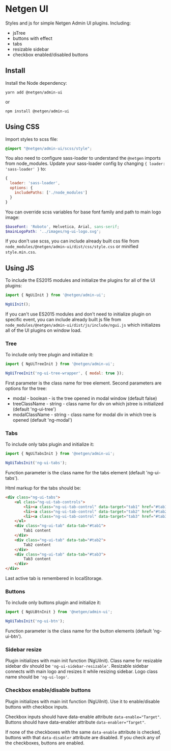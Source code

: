 # Netgen UI

Styles and js for simple Netgen Admin UI plugins.
Including:
- jsTree
- buttons with effect
- tabs
- resizable sidebar
- checkbox enabled/disabled buttons

## Install

Install the Node dependency:
```
yarn add @netgen/admin-ui
```
or
```
npm install @netgen/admin-ui
```

## Using CSS

Import styles to scss file:
```scss
@import "@netgen/admin-ui/scss/style";
```

You also need to configure sass-loader to understand the `@netgen` imports from node_modules. Update your sass-loader config by changing `{ loader: 'sass-loader' }` to:
```js
{
  loader: 'sass-loader',
  options: {
    includePaths: ['./node_modules']
  }
}
```

You can override scss variables for base font family and path to main logo image:
```scss
$baseFont: 'Roboto', Helvetica, Arial, sans-serif;
$mainLogoPath: '../images/ng-ui-logo.svg';
```

If you don't use scss, you can include already built css file from `node_modules/@netgen/admin-ui/dist/css/style.css` or minified `style.min.css`.

## Using JS

To include the ES2015 modules and initialize the plugins for all of the UI plugins:
```js
import { NgUiInit } from '@netgen/admin-ui';

NgUiInit();
```

If you can't use ES2015 modules and don't need to initialize plugin on specific event, you can include already built js file from `node_modules/@netgen/admin-ui/dist/js/include/ngui.js` which initializes all of the UI plugins on window load.

### Tree

To include only tree plugin and initialize it:
```js
import { NgUiTreeInit } from '@netgen/admin-ui';

NgUiTreeInit('ng-ui-tree-wrapper', { modal: true });
```

First parameter is the class name for tree element.
Second parameters are options for the tree:
- modal - boolean - is the tree opened in modal window (default false)
- treeClassName - string - class name for div on which jstree is initialized (default 'ng-ui-tree')
- modalClassName - string - class name for modal div in which tree is opened (default 'ng-modal')

### Tabs

To include only tabs plugin and initialize it:
```js
import { NgUiTabsInit } from '@netgen/admin-ui';

NgUiTabsInit('ng-ui-tabs');
```

Function parameter is the class name for the tabs element (default 'ng-ui-tabs').

Html markup for the tabs should be:
```html
<div class="ng-ui-tabs">
    <ul class="ng-ui-tab-controls">
        <li><a class="ng-ui-tab-control" data-target="tab1" href="#tab1">Tab1</a></li>
        <li><a class="ng-ui-tab-control" data-target="tab2" href="#tab2">Tab2</a></li>
        <li><a class="ng-ui-tab-control" data-target="tab3" href="#tab3">Tab3</a></li>
    </ul>
    <div class="ng-ui-tab" data-tab="#tab1">
        Tab1 content
    </div>
    <div class="ng-ui-tab" data-tab="#tab2">
        Tab2 content
    </div>
    <div class="ng-ui-tab" data-tab="#tab3">
        Tab3 content
    </div>
</div>
```

Last active tab is remembered in localStorage.

### Buttons

To include only buttons plugin and initialize it:
```js
import { NgUiBtnInit } from '@netgen/admin-ui';

NgUiTabsInit('ng-ui-btn');
```

Function parameter is the class name for the button elements (default 'ng-ui-btn').

### Sidebar resize

Plugin initializes with main init function (NgUiInit).
Class name for resizable sidebar div should be `'ng-ui-sidebar-resizable'`.
Resizable sidebar connects with main logo and resizes it while resizing sidebar. Logo class name should be `'ng-ui-logo'`.

### Checkbox enable/disable buttons

Plugin initializes with main init function (NgUiInit).
Use it to enable/disable buttons with checkbox inputs.

Checkbox inputs should have data-enable attribute `data-enable="Target"`.
Buttons should have data-enabler attribute `data-enabler="Target"`.

If none of the checkboxes with the same `data-enable` attribute is checked, buttons with that `data-disabler` attribute are disabled. If you check any of the checkboxes, buttons are enabled.
